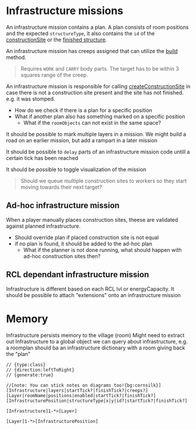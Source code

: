 # Infrastructure missions

An infrastructure mission contains a plan. A plan consists of room positions and the expected `structureType`, it also contains the `id` of the [constructionSite](https://docs.screeps.com/api/#ConstructionSite) or the [finished structure](https://docs.screeps.com/api/#Structure).

An infrastructure mission has creeps assigned that can utilize the [build](https://docs.screeps.com/api/#Creep.build) method.
> Requires `WORK` and `CARRY` body parts. The target has to be within 3 squares range of the creep.

An infrastructure mission is responsible for calling [createConstructionSite](https://docs.screeps.com/api/#Room.createConstructionSite) in case there is not a construction site present and the site has not finished. e.g. it was stomped.

- How do we check if there is a plan for a specific position
- What if another plan also has something marked on a specific position
  - What if the `roomObjects` can not exist in the same space?

It should be possible to mark multiple layers in a mission.
We might build a road on an earlier mission, but add a rampart in a later mission

It should be possible to `delay` parts of an infrastructure mission code untill a certain tick has been reached

It should be possible to toggle visualization of the mission

> Should we queue multiple construction sites to workers so they start moving towards their next target?

## Ad-hoc infrastructure mission
When a player manually places construction sites, theese are validated against planned infrastructure.
- Should override plan if placed construction site is not equal
- if no plan is found, it should be added to the ad-hoc plan
  - What if the planner is not done running, what should happen with ad-hoc construction sites then?

## RCL dependant infrastructure mission
Infrastructure is different based on each RCL lvl or energyCapacity.
It should be possible to attach "extensions" onto an infrastructure mission

# Memory
Infrastructure persists memory to the village (room)
Might need to extract out Infrastructure to a global object we can query about infrastructure, e.g. a roomplan
should ba an infrastructure dictionary with a room giving back the "plan"
```yuml
// {type:class}
// {direction:leftToRight}
// {generate:true}

//[note: You can stick notes on diagrams too!{bg:cornsilk}]
[Infrastructure|layers|startTick?|finishTick?|creeps?]
[Layer|roomName|positions|enabled|startTick?|finishTick?]
[InfrastructurePosition|structureType|x|y|id?|startTick?|finishTick?]

[Infrastructure]1-*>[Layer]

[Layer]1-*>[InfrastructurePosition]
```


